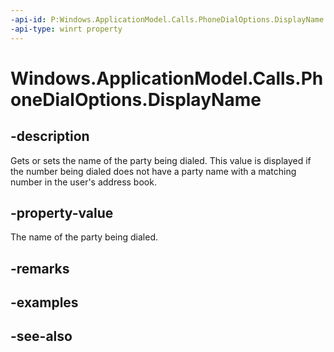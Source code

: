 ----api-id: P:Windows.ApplicationModel.Calls.PhoneDialOptions.DisplayName
-api-type: winrt property
---<!-- Property syntaxpublic string DisplayName { get;  set; }--># Windows.ApplicationModel.Calls.PhoneDialOptions.DisplayName## -descriptionGets or sets the name of the party being dialed. This value is displayed if the number being dialed does not have a party name with a matching number in the user's address book.## -property-valueThe name of the party being dialed.## -remarks## -examples## -see-also